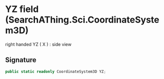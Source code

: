 # YZ field (SearchAThing.Sci.CoordinateSystem3D)
right handed YZ ( X ) : side view

## Signature
```csharp
public static readonly CoordinateSystem3D YZ;
```
